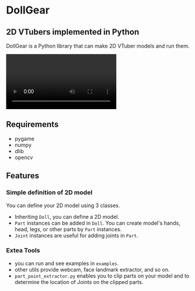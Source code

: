 # DollGear
## 2D VTubers implemented in Python
DollGear is a Python library that can 
make 2D VTuber models and run them.

![](movie_alien.mp4)

## Requirements
- pygame
- numpy
- dlib
- opencv

## Features
### Simple definition of 2D model
You can define your 2D model using 3 classes.
- Inheriting `Doll`, you can define a 2D model.
- `Part` instances can be added in `Doll`.
You can create model's hands, head, legs, or 
other parts by `Part` instances.
- `Joint` instances are useful for adding 
joints in `Part`.

### Extea Tools
- you can run and see examples in `examples`.
- other utils provide webcam, face landmark extractor,
and so on.
- `part_point_extractor.py` enables you to
clip parts on your model and to determine the location
of Joints on the clipped parts. 